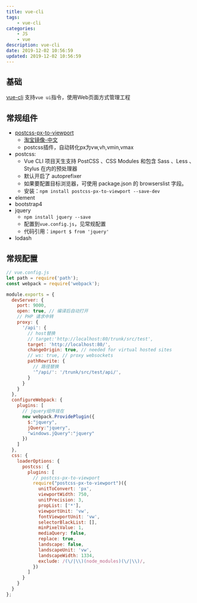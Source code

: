 ```yaml
---
title: vue-cli
tags: 
    - vue-cli
categories: 
    - JS
    - vue
description: vue-cli
date: 2019-12-02 10:56:59
updated: 2019-12-02 10:56:59
---
```


## 基础

[vue-cli](https://cli.vuejs.org/zh/)
支持`vue ui`指令，使用Web页面方式管理工程

## 常规组件

+ [postcss-px-to-viewport](https://www.npmjs.com/package/postcss-px-to-viewport)
  + [淘宝镜像-中文](https://npm.taobao.org/package/postcss-px-to-viewport)
  + postcss插件，自动转化px为vw,vh,vmin,vmax
+ postcss:
  + Vue CLI 项目天生支持 PostCSS 、CSS Modules 和包含 Sass 、Less 、Stylus 在内的预处理器
  + 默认开启了 autoprefixer
  + 如果要配置目标浏览器，可使用 package.json 的 browserslist 字段。
  + 安装：`npm install postcss-px-to-viewport --save-dev`
+ element
+ bootstrap4
+ jquery
  + `npm install jquery --save`
  + 配置到`vue.config.js`，见常规配置
  + 代码引用：`import $ from 'jquery'`
+ lodash

## 常规配置

```js
// vue.config.js
let path = require('path');
const webpack = require('webpack');

module.exports = {
  devServer: {
    port: 9000,
    open: true, // 编译后自动打开
    // PHP 请求中转
    proxy: {
      '/api': {
        // host替换
        // target:'http://localhost:80/trunk/src/test',
        target: 'http://localhost:80/',
        changeOrigin: true, // needed for virtual hosted sites
        // ws: true, // proxy websockets
        pathRewrite: {
          // 路径替换
          '^/api/': '/trunk/src/test/api/',
        }
      }
    }
  },
  configureWebpack: {
    plugins: [
      // jquery组件挂在
      new webpack.ProvidePlugin({
        $:"jquery",
        jQuery:"jquery",
        "windows.jQuery":"jquery"
      })
    ]
  },
  css: {
    loaderOptions: {
      postcss: {
        plugins: [
          // postcss-px-to-viewport
          require("postcss-px-to-viewport")({
            unitToConvert: 'px',
            viewportWidth: 750,
            unitPrecision: 3,
            propList: ['*'],
            viewportUnit: 'vw',
            fontViewportUnit: 'vw',
            selectorBlackList: [],
            minPixelValue: 1,
            mediaQuery: false,
            replace: true,
            landscape: false,
            landscapeUnit: 'vw',
            landscapeWidth: 1334,
            exclude: /(\/|\\)(node_modules)(\/|\\)/,
          })
        ]
      }
    }
  }
};

```
